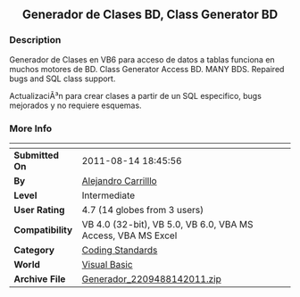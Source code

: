 ﻿<div align="center">

## Generador de Clases BD, Class Generator BD


</div>

### Description

Generador de Clases en VB6 para acceso de datos a tablas funciona en muchos motores de BD. Class Generator Access BD. MANY BDS. Repaired bugs and SQL class support.

ActualizaciÃ³n para crear clases a partir de un SQL especifico, bugs mejorados y no requiere esquemas.
 
### More Info
 


<span>             |<span>
---                |---
**Submitted On**   |2011-08-14 18:45:56
**By**             |[Alejandro Carrilllo](https://github.com/Planet-Source-Code/PSCIndex/blob/master/ByAuthor/alejandro-carrilllo.md)
**Level**          |Intermediate
**User Rating**    |4.7 (14 globes from 3 users)
**Compatibility**  |VB 4\.0 \(32\-bit\), VB 5\.0, VB 6\.0, VBA MS Access, VBA MS Excel
**Category**       |[Coding Standards](https://github.com/Planet-Source-Code/PSCIndex/blob/master/ByCategory/coding-standards__1-43.md)
**World**          |[Visual Basic](https://github.com/Planet-Source-Code/PSCIndex/blob/master/ByWorld/visual-basic.md)
**Archive File**   |[Generador\_2209488142011\.zip](https://github.com/Planet-Source-Code/alejandro-carrilllo-generador-de-clases-bd-class-generator-bd__1-73725/archive/master.zip)








